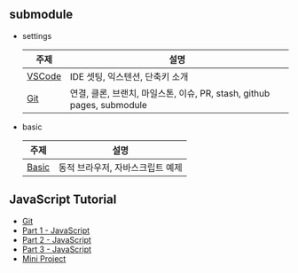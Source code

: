 ## submodule

- settings

  | 주제 | 설명 |
  |------|------|
  | [VSCode](https://github.com/js-diffusion/settings/tree/main/vscode-settings) | IDE 셋팅, 익스텐션, 단축키 소개 |
  | [Git](https://github.com/js-diffusion/settings/tree/main/git) | 연결, 클론, 브랜치, 마일스톤, 이슈, PR, stash, github pages, submodule |

- basic 

  | 주제 | 설명 |
  |------|------|
  | [Basic](https://github.com/js-diffusion/basic) | 동적 브라우저, 자바스크립트 예제 |



## JavaScript Tutorial

- [Git]()
- [Part 1 - JavaScript]()
- [Part 2 - JavaScript]()
- [Part 3 - JavaScript]()
- [Mini Project]()

